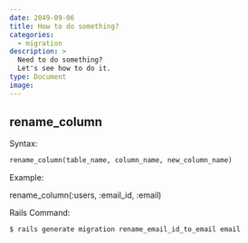 ```yaml
---
date: 2049-09-06
title: How to do something?
categories:
  - migration
description: >
  Need to do something?
  Let's see how to do it.
type: Document
image:
---
```


## rename_column

Syntax:

```ruby
rename_column(table_name, column_name, new_column_name)
```

Example:

rename_column(:users, :email_id, :email)

Rails Command:

```bash
$ rails generate migration rename_email_id_to_email email
```

